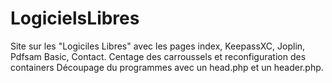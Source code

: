 # LogicielsLibres
Site sur les  "Logiciles Libres" avec les pages index, KeepassXC, Joplin, Pdfsam Basic, Contact.
Centage des carroussels et reconfiguration des containers
Découpage du programmes avec un head.php et un header.php.
